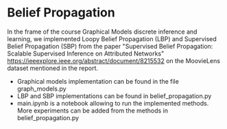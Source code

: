 # Belief Propagation

In the frame of the course Graphical Models discrete inference and learning, we implemented Loopy Belief Propagation (LBP) and Supervised Belief Propagation (SBP) from the paper "Supervised Belief Propagation: Scalable Supervised Inference on Attributed Networks"  https://ieeexplore.ieee.org/abstract/document/8215532  on the MoovieLens dataset mentioned in the report.

- Graphical models implementation can be found in the file graph_models.py
- LBP and SBP implementations can be found in belief_propagation.py
- main.ipynb is a notebook allowing to run the implemented methods. More experiments can be added from the methods in belief_propagation.py